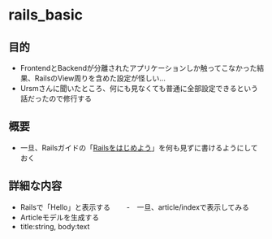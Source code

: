 # rails_basic

## 目的
- FrontendとBackendが分離されたアプリケーションしか触ってこなかった結果、RailsのView周りを含めた設定が怪しい...
- Ursmさんに聞いたところ、何にも見なくても普通に全部設定できるという話だったので修行する

## 概要
- 一旦、Railsガイドの「[Railsをはじめよう](https://railsguides.jp/getting_started.html)」を何も見ずに書けるようにしておく

## 詳細な内容
- Railsで「Hello」と表示する
　　-　一旦、article/indexで表示してみる
- Articleモデルを生成する
- title:string, body:text
